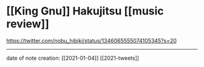 # [[King Gnu]] Hakujitsu [[music review]]
https://twitter.com/nobu_hibiki/status/1346065555074105345?s=20

___
date of note creation: [[2021-01-04]]
[[2021-tweets]]

